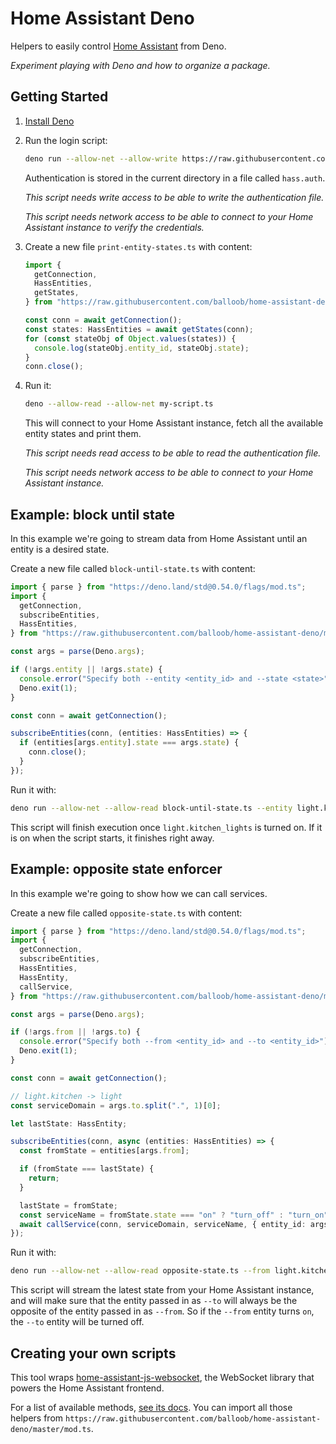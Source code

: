 # Home Assistant Deno

Helpers to easily control [Home Assistant](https://www.home-assistant.io/) from Deno.

_Experiment playing with Deno and how to organize a package._

## Getting Started

1. [Install Deno](https://deno.land/#installation)
2. Run the login script:

   ```bash
   deno run --allow-net --allow-write https://raw.githubusercontent.com/balloob/home-assistant-deno/master/login.ts
   ```

   Authentication is stored in the current directory in a file called `hass.auth`.

   _This script needs write access to be able to write the authentication file._

   _This script needs network access to be able to connect to your Home Assistant instance to verify the credentials._

3. Create a new file `print-entity-states.ts` with content:

   ```ts
   import {
     getConnection,
     HassEntities,
     getStates,
   } from "https://raw.githubusercontent.com/balloob/home-assistant-deno/master/mod.ts";

   const conn = await getConnection();
   const states: HassEntities = await getStates(conn);
   for (const stateObj of Object.values(states)) {
     console.log(stateObj.entity_id, stateObj.state);
   }
   conn.close();
   ```

4. Run it:

   ```bash
   deno --allow-read --allow-net my-script.ts
   ```

   This will connect to your Home Assistant instance, fetch all the available entity states and print them.

   _This script needs read access to be able to read the authentication file._

   _This script needs network access to be able to connect to your Home Assistant instance._

## Example: block until state

In this example we're going to stream data from Home Assistant until an entity is a desired state.

Create a new file called `block-until-state.ts` with content:

```ts
import { parse } from "https://deno.land/std@0.54.0/flags/mod.ts";
import {
  getConnection,
  subscribeEntities,
  HassEntities,
} from "https://raw.githubusercontent.com/balloob/home-assistant-deno/master/mod.ts";

const args = parse(Deno.args);

if (!args.entity || !args.state) {
  console.error("Specify both --entity <entity_id> and --state <state>");
  Deno.exit(1);
}

const conn = await getConnection();

subscribeEntities(conn, (entities: HassEntities) => {
  if (entities[args.entity].state === args.state) {
    conn.close();
  }
});
```

Run it with:

```bash
deno run --allow-net --allow-read block-until-state.ts --entity light.kitchen_lights --state on
```

This script will finish execution once `light.kitchen_lights` is turned on. If it is on when the script starts, it finishes right away.

## Example: opposite state enforcer

In this example we're going to show how we can call services.

Create a new file called `opposite-state.ts` with content:

```ts
import { parse } from "https://deno.land/std@0.54.0/flags/mod.ts";
import {
  getConnection,
  subscribeEntities,
  HassEntities,
  HassEntity,
  callService,
} from "https://raw.githubusercontent.com/balloob/home-assistant-deno/master/mod.ts";

const args = parse(Deno.args);

if (!args.from || !args.to) {
  console.error("Specify both --from <entity_id> and --to <entity_id>");
  Deno.exit(1);
}

const conn = await getConnection();

// light.kitchen -> light
const serviceDomain = args.to.split(".", 1)[0];

let lastState: HassEntity;

subscribeEntities(conn, async (entities: HassEntities) => {
  const fromState = entities[args.from];

  if (fromState === lastState) {
    return;
  }

  lastState = fromState;
  const serviceName = fromState.state === "on" ? "turn_off" : "turn_on";
  await callService(conn, serviceDomain, serviceName, { entity_id: args.to });
});
```

Run it with:

```bash
deno run --allow-net --allow-read opposite-state.ts --from light.kitchen_lights --to light.bed_lights
```

This script will stream the latest state from your Home Assistant instance, and will make sure that the entity passed in as `--to` will always be the opposite of the entity passed in as `--from`. So if the `--from` entity turns `on`, the `--to` entity will be turned off.

## Creating your own scripts

This tool wraps [home-assistant-js-websocket](https://github.com/home-assistant/home-assistant-js-websocket/), the WebSocket library that powers the Home Assistant frontend.

For a list of available methods, [see its docs](https://github.com/home-assistant/home-assistant-js-websocket/#entities). You can import all those helpers from `https://raw.githubusercontent.com/balloob/home-assistant-deno/master/mod.ts`.
